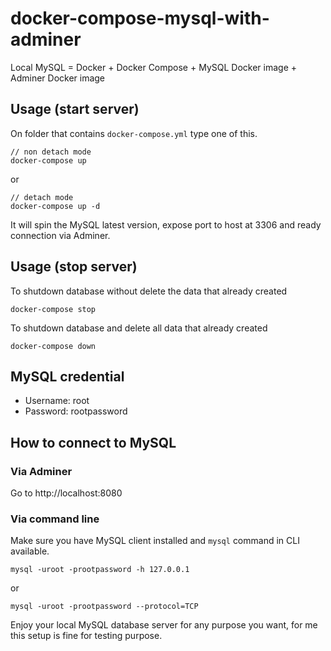 # docker-compose-mysql-with-adminer
Local MySQL = Docker + Docker Compose + MySQL Docker image + Adminer Docker image

## Usage (start server)

On folder that contains `docker-compose.yml` type one of this.

```
// non detach mode
docker-compose up
```
or
```
// detach mode
docker-compose up -d
```

It will spin the MySQL latest version, expose port to host at 3306 and ready connection via Adminer.

## Usage (stop server)

To shutdown database without delete the data that already created

```
docker-compose stop
```

To shutdown database and delete all data that already created
```
docker-compose down
```

## MySQL credential

- Username: root
- Password: rootpassword

## How to connect to MySQL

### Via Adminer
Go to http://localhost:8080

### Via command line
Make sure you have MySQL client installed and `mysql` command in CLI available.

```
mysql -uroot -prootpassword -h 127.0.0.1
```

or

```
mysql -uroot -prootpassword --protocol=TCP
```

Enjoy your local MySQL database server for any purpose you want, for me this setup is fine for testing purpose.
